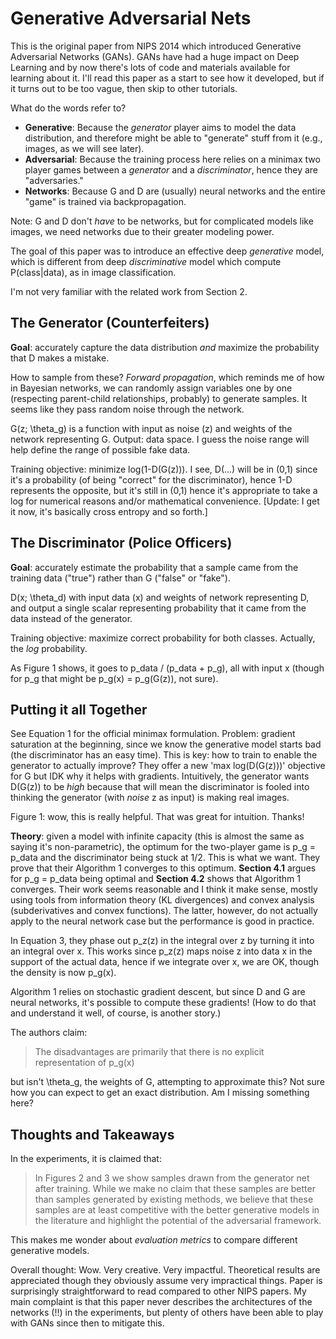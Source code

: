 # Generative Adversarial Nets

This is the original paper from NIPS 2014 which introduced Generative
Adversarial Networks (GANs). GANs have had a huge impact on Deep Learning and by
now there's lots of code and materials available for learning about it. I'll
read this paper as a start to see how it developed, but if it turns out to be
too vague, then skip to other tutorials.

What do the words refer to?

- **Generative**: Because the *generator* player aims to model the data
  distribution, and therefore might be able to "generate" stuff from it (e.g.,
  images, as we will see later).
- **Adversarial**: Because the training process here relies on a minimax two
  player games between a *generator* and a *discriminator*, hence they are
  "adversaries."
- **Networks**: Because G and D are (usually) neural networks and the entire
  "game" is trained via backpropagation.

Note: G and D don't *have* to be networks, but for complicated models like
images, we need networks due to their greater modeling power.

The goal of this paper was to introduce an effective deep *generative* model,
which is different from deep *discriminative* model which compute P(class|data),
as in image classification.

I'm not very familiar with the related work from Section 2.


## The Generator (Counterfeiters)

**Goal**: accurately capture the data distribution *and* maximize the
probability that D makes a mistake.

How to sample from these? *Forward propagation*, which reminds me of how in
Bayesian networks, we can randomly assign variables one by one (respecting
parent-child relationships, probably) to generate samples. It seems like they
pass random noise through the network.

G(z; \theta_g) is a function with input as noise (z) and weights of the network
representing G. Output: data space. I guess the noise range will help define the
range of possible fake data.

Training objective: minimize log(1-D(G(z))). I see, D(...) will be in (0,1)
since it's a probability (of being "correct" for the discriminator), hence 1-D
represents the opposite, but it's still in (0,1) hence it's appropriate to take
a log for numerical reasons and/or mathematical convenience. [Update: I get it
now, it's basically cross entropy and so forth.]


## The Discriminator (Police Officers)

**Goal**: accurately estimate the probability that a sample came from the
training data ("true") rather than G ("false" or "fake").

D(x; \theta_d) with input data (x) and weights of network representing D, and
output a single scalar representing probability that it came from the data
instead of the generator.

Training objective: maximize correct probability for both classes. Actually, the
*log* probability.

As Figure 1 shows, it goes to p_data / (p_data + p_g), all with input x (though
for p_g that might be p_g(x) = p_g(G(z)), not sure).


## Putting it all Together

See Equation 1 for the official minimax formulation. Problem: gradient
saturation at the beginning, since we know the generative model starts bad (the
discriminator has an easy time). This is key: how to train to enable the
generator to actually improve? They offer a new 'max log(D(G(z)))' objective for G
but IDK why it helps with gradients. Intuitively, the generator wants D(G(z)) to
be *high* because that will mean the discriminator is fooled into thinking the
generator (with *noise* z as input) is making real images.

Figure 1: wow, this is really helpful. That was great for intuition. Thanks!

**Theory**: given a model with infinite capacity (this is almost the same as
saying it's non-parametric), the optimum for the two-player game is p_g = p_data
and the discriminator being stuck at 1/2. This is what we want. They prove that
their Algorithm 1 converges to this optimum. **Section 4.1** argues for p_g =
p_data being optimal and **Section 4.2** shows that Algorithm 1 converges. Their
work seems reasonable and I think it make sense, mostly using tools from
information theory (KL divergences) and convex analysis (subderivatives and
convex functions). The latter, however, do not actually apply to the neural
network case but the performance is good in practice.

In Equation 3, they phase out p_z(z) in the integral over z by turning it into
an integral over x. This works since p_z(z) maps noise z into data x in the
support of the actual data, hence if we integrate over x, we are OK, though the
density is now p_g(x).

Algorithm 1 relies on stochastic gradient descent, but since D and G are neural
networks, it's possible to compute these gradients! (How to do that and
understand it well, of course, is another story.)

The authors claim:

> The disadvantages are primarily that there is no explicit representation of
> p_g(x)

but isn't \theta_g, the weights of G, attempting to approximate this? Not sure
how you can expect to get an exact distribution. Am I missing something here?


## Thoughts and Takeaways

In the experiments, it is claimed that:

> In Figures 2 and 3 we show samples drawn from the generator net after
> training.  While we make no claim that these samples are better than samples
> generated by existing methods, we believe that these samples are at least
> competitive with the better generative models in the literature and highlight
> the potential of the adversarial framework.

This makes me wonder about *evaluation metrics* to compare different generative
models.

Overall thought: Wow. Very creative. Very impactful. Theoretical results
are appreciated though they obviously assume very impractical things. Paper is
surprisingly straightforward to read compared to other NIPS papers. My main
complaint is that this paper never describes the architectures of the networks
(!!) in the experiments, but plenty of others have been able to play with GANs
since then to mitigate this.
